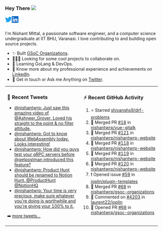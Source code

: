 ### Hey There <img src="https://media.giphy.com/media/hvRJCLFzcasrR4ia7z/giphy.gif" width="25px">
<a href="https://urls.nishantwrp.com/twitter-github" target="_blank">
  <img align="left" alt="Nishant's Twitter" width="22px" src="./assets/twitter.svg" />
</a>
<a href="https://urls.nishantwrp.com/linkedin-github" target="_blank">
  <img align="left" alt="Nishant's LinkedIn" width="22px" src="./assets/linkedin.svg" />
</a>
<a href="https://urls.nishantwrp.com/site-github" target="_blank">
  <img align="left" alt="Nishant's Site" width="22px" src="./assets/globe.svg" />
</a>
<br /><br />

I'm Nishant Mittal, a passionate software engineer, and a computer science undergraduate at IIT BHU, Varanasi. I love contributing to and building open source projects.

- ✨ Built [GSoC Organizations](https://www.gsocorganizations.dev/).
- 👨🏽‍💻 Looking for some cool projects to collaborate on.
- 🌱 Learning GoLang & DevOps.
- 🚀 Know more about my professional experience and achievements on [LinkedIn](https://urls.nishantwrp.com/linkedin-github).
- 💬 Get in touch or Ask me Anything on [Twitter](https://urls.nishantwrp.com/twitter-github).

<table><tr>
<td valign="top" width="50%">

### 📱 Recent Tweets
<!-- TWITTER:START -->
- [@nishantwrp: Just saw this amazing video  of @Ashneer_Grover. Loved his straight to the point &amp; no filter attitude.](https://rss.app/articles/cb4e791f6f6d729c074351566bd3a7c508111d6e1136a1e9c3ec930d979628d4f61eb1492ac7df6cfaa76a7ad9160f9760d769e7c51a7b1c88)
- [@nishantwrp: Got to know about WebAssembly today. Looks interesting!](https://rss.app/articles/cb4e791f6f6d729c074351566bd3a7c508111d6e1136a1e9c3ec930d979628d4f61eb1492ac7df6cfaa66875d7100b9469d16ae9c114791789)
- [@nishantwrp: How did you guys test your gRPC servers before @getpostman introduced this feature?](https://rss.app/articles/cb4e791f6f6d729c074351566bd3a7c508111d6e1136a1e9c3ec930d979628d4f61eb1492ac7df6cfaa0637ed8130d9769dd6ee4c4127e1589)
- [@nishantwrp: Product Hunt should be renamed to Notion Hunt. @ProductHunt @NotionHQ](https://rss.app/articles/cb4e791f6f6d729c074351566bd3a7c508111d6e1136a1e9c3ec930d979628d4f61eb1492ac7df6cfaa06d7ed91d0c9b68d569e1ca10781388)
- [@nishantwrp: Your time is very precious, make sure whatever you&#39;re doing is worthwhile and you&#39;re giving your 100% to it.](https://rss.app/articles/cb4e791f6f6d729c074351566bd3a7c508111d6e1136a1e9c3ec930d979628d4f61eb1492ac7df6cfaa36279dd13089560d36de3ca107b1083)
<!-- TWITTER:END -->
➡️ [more tweets...](https://twitter.com/nishantwrp)

</td>
<td valign="top" width="50%">

### ⚡ Recent GitHub Activity
<!--RECENT_ACTIVITY:start-->
1. ⭐ Starred [shivanshs9/drf-problems](https://github.com/shivanshs9/drf-problems)
2. 🎉 Merged PR [#18](https://github.com/nishantwrp/vue-gitalk/pull/18) in [nishantwrp/vue-gitalk](https://github.com/nishantwrp/vue-gitalk)
3. 🎉 Merged PR [#121](https://github.com/nishantwrp/nishantwrp-website/pull/121) in [nishantwrp/nishantwrp-website](https://github.com/nishantwrp/nishantwrp-website)
4. 🎉 Merged PR [#118](https://github.com/nishantwrp/nishantwrp-website/pull/118) in [nishantwrp/nishantwrp-website](https://github.com/nishantwrp/nishantwrp-website)
5. 🎉 Merged PR [#119](https://github.com/nishantwrp/nishantwrp-website/pull/119) in [nishantwrp/nishantwrp-website](https://github.com/nishantwrp/nishantwrp-website)
6. 🎉 Merged PR [#120](https://github.com/nishantwrp/nishantwrp-website/pull/120) in [nishantwrp/nishantwrp-website](https://github.com/nishantwrp/nishantwrp-website)
7. ❗️ Opened issue [#59](https://github.com/joplin/plugin-templates/issues/59) in [joplin/plugin-templates](https://github.com/joplin/plugin-templates)
8. 🎉 Merged PR [#68](https://github.com/nishantwrp/gsoc-organizations/pull/68) in [nishantwrp/gsoc-organizations](https://github.com/nishantwrp/gsoc-organizations)
9. 💬 Commented on [#4203](https://github.com/laurent22/joplin/issues/4203#issuecomment-1032801477) in [laurent22/joplin](https://github.com/laurent22/joplin)
10. 💪 Opened PR [#68](https://github.com/nishantwrp/gsoc-organizations/pull/68) in [nishantwrp/gsoc-organizations](https://github.com/nishantwrp/gsoc-organizations)
<!--RECENT_ACTIVITY:end-->

</td>
</tr></table>
